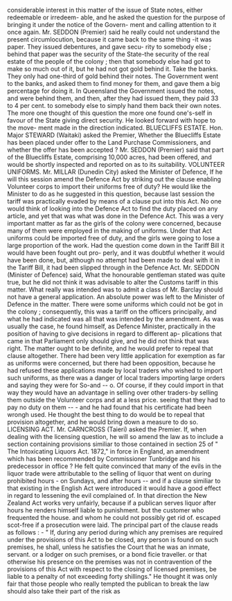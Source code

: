 considerable interest in this matter of the issue of State notes, either redeemable or irredeem- able, and he asked the question for the purpose of bringing it under the notice of the Govern- ment and calling attention to it once again. Mr. SEDDON (Premier) said he really could not understand the present circumlocution, because it came back to the same thing -it was paper. They issued debentures, and gave secu- rity to somebody else ; behind that paper was the security of the State-the security of the real estate of the people of the colony ; then that somebody else had got to make so much out of it, but he had not got gold behind it. Take the banks. They only had one-third of gold behind their notes. The Government went to the banks, and asked them to find money for them, and gave them a big percentage for doing it. In Queensland the Government issued the notes, and were behind them, and then, after they had issued them, they paid 33 to 4 per cent. to somebody else to simply hand them back their own notes. The more one thought of this question the more one found one's-self in favour of the State giving direct security. He looked forward with hope to the move- ment made in the direction indicated. BLUECLIFFS ESTATE. Hon. Major STEWARD (Waitaki) asked the Premier, Whether the Bluecliffs Estate has been placed under offer to the Land Purchase Commissioners, and whether the offer has been accepted ? Mr. SEDDON (Premier) said that part of the Bluecliffs Estate, comprising 10,000 acres, had been offered, and would be shortly inspected and reported on as to its suitability. VOLUNTEER UNIFORMS. Mr. MILLAR (Dunedin City) asked the Minister of Defence, If he will this session amend the Defence Act by striking out the clause enabling Volunteer corps to import their uniforms free of duty? He would like the Minister to do as he suggested in this question, because last session the tariff was practically evaded by means of a clause put into this Act. No one would think of looking into the Defence Act to find the duty placed on any article, and yet that was what was done in the Defence Act. This was a very important matter as far as the girls of the colony were concerned, because many of them were employed in the making of uniforms. Under that Act uniforms could be imported free of duty, and the girls were going to lose a large proportion of the work. Had the question come down in the Tariff Bill it would have been fought out pro- perly, and it was doubtful whether it would have been done, but, although no attempt had been made to deal with it in the Tariff Bill, it had been slipped through in the Defence Act. Mr. SEDDON (Minister of Defence) said, What the honourable gentleman stated was quite true, but he did not think it was advisable to alter the Customs tariff in this matter. What really was intended was to admit a class of Mr. Barclay should not have a general application. An absolute power was left to the Minister of Defence in the matter. There were some uniforms which could not be got in the colony ; consequently, this was a tariff on the officers principally, and what he had indicated was all that was intended by the amendment. As was usually the case, he found himself, as Defence Minister, practically in the position of having to give decisions in regard to different ap- plications that came in that Parliament only should give, and he did not think that was right. The matter ought to be definite, and he would prefer to repeal that clause altogether. There had been very little application for exemption as far as uniforms were concerned, but there had been opposition, because he had refused these applications made by local traders who wished to import such uniforms, as there was a danger of local traders importing large orders and saying they were for So-and -- o. Of course, if they could import in that way they would have an advantage in selling over other traders-by selling them outside the Volunteer corps and at a less price. seeing that they had to pay no duty on them -- - and he had found that his certificate had been wrongh used. He thought the best thing to do would be to repeal that provision altogether, and he would bring down a measure to do so. LICENSING ACT. Mr. CARNCROSS (Taieri) asked the Premier. If, when dealing with the licensing question, he will so amend the law as to include a section containing provisions similiar to those contained in section 25 of " The Intoxicating Liquors Act. 1872," in force in England, an amendment which has been recommended by Commissioner Tunbridge and his predecessor in office ? He felt quite convinced that many of the evils in the liquor trade were attributable to the selling of liquor that went on during prohibited hours - on Sundays, and after hours -- and if a clause similiar to that existing in the English Act were introduced it would have a good effect in regard to lessening the evil complained of. In that direction the New Zealand Act works very unfairly, because if a publican serves liquor after hours he renders himself liable to punishment. but the customer who frequented the house. and whom he could not possibly get rid of. escaped scot-free if a prosecution were laid. The principal part of the clause reads as follows : - " If, during any period during which any premises are required under the provisions of this Act to be closed, any person is found on such premises, he shall, unless he satisfies the Court that he was an inmate, servant. or a lodger on such premises, or a bond ficie traveller. or that otherwise his presence on the premises was not in contravention of the provisions of this Act with respect to the closing of licensed premises, be liable to a penalty of not exceeding forty shillings." He thought it was only fair that those people who really tempted the publican to break the law should also take their part of the risk as 